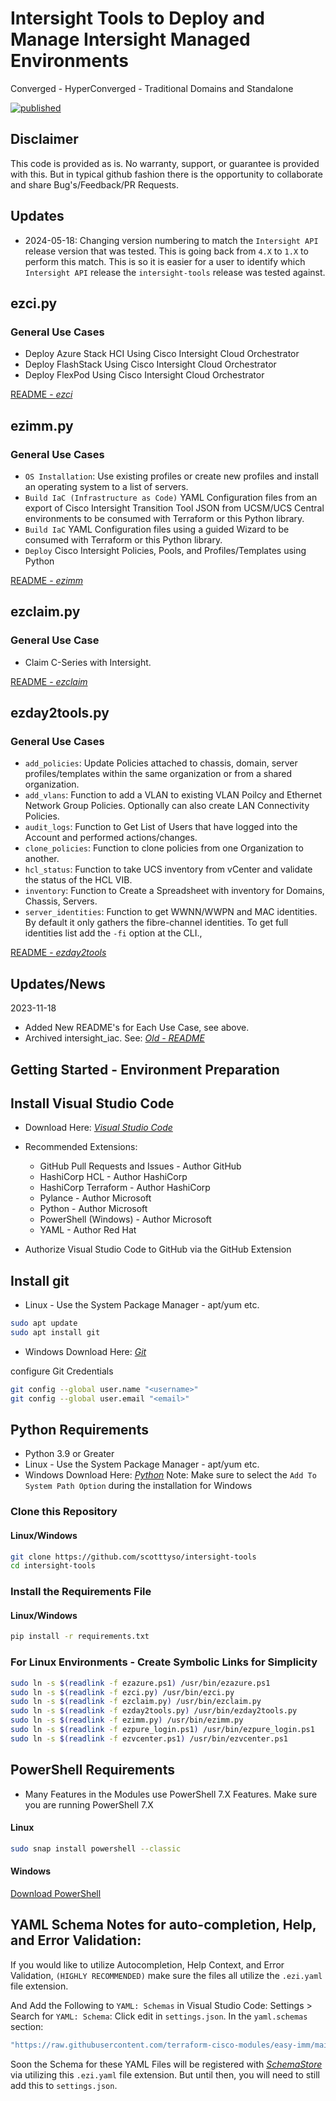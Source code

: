 # Intersight Tools to Deploy and Manage Intersight Managed Environments
Converged - HyperConverged - Traditional Domains and Standalone

[![published](https://static.production.devnetcloud.com/codeexchange/assets/images/devnet-published.svg)](https://developer.cisco.com/codeexchange/github/repo/scotttyso/intersight_iac)

## Disclaimer

This code is provided as is.  No warranty, support, or guarantee is provided with this.  But in typical github fashion there is the opportunity to collaborate and share Bug's/Feedback/PR Requests.

## Updates

* 2024-05-18: Changing version numbering to match the `Intersight API` release version that was tested.  This is going back from `4.X` to `1.X` to perform this match.  This is so it is easier for a user to identify which `Intersight API` release the `intersight-tools` release was tested against.

## ezci.py

### General Use Cases
* Deploy Azure Stack HCI Using Cisco Intersight Cloud Orchestrator
* Deploy FlashStack Using Cisco Intersight Cloud Orchestrator
* Deploy FlexPod Using Cisco Intersight Cloud Orchestrator

[README - *ezci*](https://github.com/scotttyso/intersight-tools/blob/master/README.ezci.md)

## ezimm.py

### General Use Cases
* `OS Installation`: Use existing profiles or create new profiles and install an operating system to a list of servers.
* `Build IaC (Infrastructure as Code)` YAML Configuration files from an export of Cisco Intersight Transition Tool JSON from UCSM/UCS Central environments to be consumed with Terraform or this Python library.
* `Build IaC` YAML Configuration files using a guided Wizard to be consumed with Terraform or this Python library.
* `Deploy` Cisco Intersight Policies, Pools, and Profiles/Templates using Python

[README - *ezimm*](https://github.com/scotttyso/intersight-tools/blob/master/README.ezimm.md)

## ezclaim.py

### General Use Case
   * Claim C-Series with Intersight.

[README - *ezclaim*](https://github.com/scotttyso/intersight-tools/blob/master/README.ezclaim.md)

## ezday2tools.py

### General Use Cases
   * `add_policies`: Update Policies attached to chassis, domain, server profiles/templates within the same organization or from a shared organization.
   * `add_vlans`: Function to add a VLAN to existing VLAN Poilcy and Ethernet Network Group Policies.  Optionally can also create LAN Connectivity Policies.
   * `audit_logs`: Function to Get List of Users that have logged into the Account and performed actions/changes.
   * `clone_policies`: Function to clone policies from one Organization to another.
   * `hcl_status`: Function to take UCS inventory from vCenter and validate the status of the HCL VIB.
   * `inventory`: Function to Create a Spreadsheet with inventory for Domains, Chassis, Servers.
   * `server_identities`: Function to get WWNN/WWPN and MAC identities.  By default it only gathers the fibre-channel identities. To get full identities list add the `-fi` option at the CLI.,

[README - *ezday2tools*](https://github.com/scotttyso/intersight-tools/blob/master/README.ezday2tools.md)

## Updates/News

2023-11-18
* Added New README's for Each Use Case, see above.
* Archived intersight_iac.  See: [*Old - README*](https://github.com/scotttyso/intersight-tools/blob/master/archive/README.md)

## Getting Started - Environment Preparation

## Install Visual Studio Code

- Download Here: [*Visual Studio Code*](https://code.visualstudio.com/Download)

- Recommended Extensions: 
  - GitHub Pull Requests and Issues - Author GitHub
  - HashiCorp HCL - Author HashiCorp
  - HashiCorp Terraform - Author HashiCorp
  - Pylance - Author Microsoft
  - Python - Author Microsoft
  - PowerShell (Windows) - Author Microsoft
  - YAML - Author Red Hat

- Authorize Visual Studio Code to GitHub via the GitHub Extension

## Install git

- Linux - Use the System Package Manager - apt/yum etc.

```bash
sudo apt update
sudo apt install git
```

- Windows Download Here: [*Git*](https://git-scm.com/download/win)

configure Git Credentials

```bash
git config --global user.name "<username>"   
git config --global user.email "<email>"
```

## Python Requirements

- Python 3.9 or Greater
- Linux - Use the System Package Manager - apt/yum etc.
- Windows Download Here: [*Python*](https://www.python.org/downloads/) 
  Note: Make sure to select the `Add To System Path Option` during the installation for Windows

### Clone this Repository

#### Linux/Windows

```bash
git clone https://github.com/scotttyso/intersight-tools
cd intersight-tools
```

### Install the Requirements File

#### Linux/Windows

```bash
pip install -r requirements.txt
```

### For Linux Environments - Create Symbolic Links for Simplicity

```bash
sudo ln -s $(readlink -f ezazure.ps1) /usr/bin/ezazure.ps1
sudo ln -s $(readlink -f ezci.py) /usr/bin/ezci.py
sudo ln -s $(readlink -f ezclaim.py) /usr/bin/ezclaim.py
sudo ln -s $(readlink -f ezday2tools.py) /usr/bin/ezday2tools.py
sudo ln -s $(readlink -f ezimm.py) /usr/bin/ezimm.py
sudo ln -s $(readlink -f ezpure_login.ps1) /usr/bin/ezpure_login.ps1
sudo ln -s $(readlink -f ezvcenter.ps1) /usr/bin/ezvcenter.ps1
```

## PowerShell Requirements

- Many Features in the Modules use PowerShell 7.X Features.  Make sure you are running PowerShell 7.X

#### Linux

```bash
sudo snap install powershell --classic
```

#### Windows

[Download PowerShell](https://learn.microsoft.com/en-us/powershell/scripting/install/installing-powershell-on-windows)

## YAML Schema Notes for auto-completion, Help, and Error Validation:

If you would like to utilize Autocompletion, Help Context, and Error Validation, `(HIGHLY RECOMMENDED)` make sure the files all utilize the `.ezi.yaml` file extension.

And Add the Following to `YAML: Schemas` in Visual Studio Code: Settings > Search for `YAML: Schema`: Click edit in `settings.json`.  In the `yaml.schemas` section:

```bash
"https://raw.githubusercontent.com/terraform-cisco-modules/easy-imm/main/yaml_schema/easy-imm.json": "*.ezi.yaml"
```

Soon the Schema for these YAML Files will be registered with [*SchemaStore*](https://github.com/SchemaStore/schemastore/blob/master/src/api/json/catalog.json) via utilizing this `.ezi.yaml` file extension.  But until then, you will need to still add this to `settings.json`.

